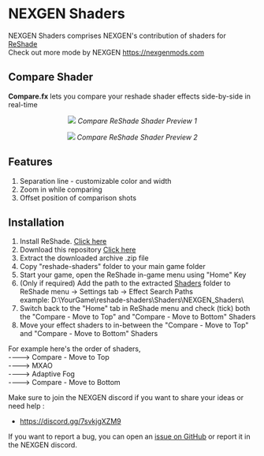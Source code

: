 # NEXGEN Shaders

NEXGEN Shaders comprises NEXGEN's contribution of shaders for [ReShade](https://github.com/crosire/reshade) <br>
Check out more mode by NEXGEN https://nexgenmods.com

## Compare Shader

**Compare.fx** lets you compare your reshade shader effects side-by-side in real-time

<p align="center"><img src="https://i.imgur.com/oRs7rdt.jpeg">
<i>Compare ReShade Shader Preview 1</i></p>

<p align="center"><img src="https://i.imgur.com/EMsDf97.jpeg">
<i>Compare ReShade Shader Preview 2</i></p>

## Features
1. Separation line - customizable color and width<br>
2. Zoom in while comparing<br>
3. Offset position of comparison shots

## Installation
1. Install ReShade. [Click here](https://github.com/crosire/reshade)
2. Download this repository [Click here](https://github.com/nexgenmods/NEXGEN_Shaders/archive/master.zip)
3. Extract the downloaded archive .zip file
4. Copy "reshade-shaders" folder to your main game folder
5. Start your game, open the ReShade in-game menu using "Home" Key
6. (Only if required) Add the path to the extracted [Shaders](https://github.com/nexgenmods/NEXGEN_Shaders/tree/main/reshade-shaders/Shaders/NEXGEN_Shaders) folder to ReShade menu -> Settings tab -> Effect Search Paths<br>
example: D:\YourGame\reshade-shaders\Shaders\NEXGEN_Shaders\
7. Switch back to the "Home" tab in ReShade menu and check (tick) both the "Compare - Move to Top" and "Compare - Move to Bottom" Shaders
8. Move your effect shaders to in-between the "Compare - Move to Top" and "Compare - Move to Bottom" Shaders

For example here's the order of shaders,<br>
----> Compare - Move to Top<br>
----> MXAO<br>
----> Adaptive Fog<br>
----> Compare - Move to Bottom<br>

Make sure to join the NEXGEN discord if you want to share your ideas or need help :
 - https://discord.gg/7svkjgXZM9

If you want to report a bug, you can open an [issue on GitHub](https://github.com/nexgenmods/NEXGEN_Shaders/issues) or report it in the NEXGEN discord.
